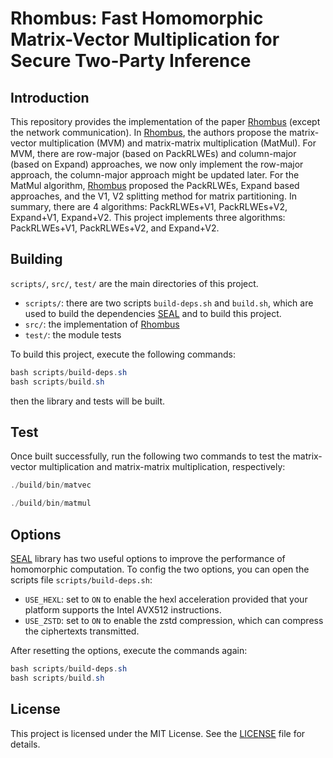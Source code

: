 # Rhombus: Fast Homomorphic Matrix-Vector Multiplication for Secure Two-Party Inference

## Introduction

This repository provides the implementation of the paper [Rhombus](https://eprint.iacr.org/2024/1611.pdf) (except the network communication).
In [Rhombus](https://eprint.iacr.org/2024/1611.pdf), the authors propose the matrix-vector multiplication (MVM) and matrix-matrix multiplication (MatMul).
For MVM, there are row-major (based on PackRLWEs) and column-major (based on Expand) approaches, we now only implement the row-major approach, the column-major
approach might be updated later. For the MatMul algorithm, [Rhombus](https://eprint.iacr.org/2024/1611.pdf) proposed the PackRLWEs, Expand based approaches,
and the V1, V2 splitting method for matrix partitioning. In summary, there are 4 algorithms: PackRLWEs+V1, PackRLWEs+V2, Expand+V1, Expand+V2.
This project implements three algorithms: PackRLWEs+V1, PackRLWEs+V2, and Expand+V2.

## Building

`scripts/`, `src/`, `test/` are the main directories of this project.

- `scripts/`: there are two scripts `build-deps.sh` and `build.sh`, which are used to build the dependencies [SEAL](https://github.com/microsoft/SEAL) and to build this project.
- `src/`: the implementation of [Rhombus](https://eprint.iacr.org/2024/1611.pdf)
- `test/`: the module tests

To build this project, execute the following commands:

```PowerShell
bash scripts/build-deps.sh
bash scripts/build.sh
```

then the library and tests will be built.

## Test

Once built successfully, run the following two commands to test the matrix-vector multiplication and matrix-matrix multiplication, respectively:

```PowerShell
./build/bin/matvec
```

```PowerShell
./build/bin/matmul
```

## Options

[SEAL](https://github.com/microsoft/SEAL) library has two useful options to improve the performance of homomorphic computation.
To config the two options, you can open the scripts file `scripts/build-deps.sh`:

- `USE_HEXL`: set to `ON` to enable the hexl acceleration provided that your platform supports the Intel AVX512 instructions.
- `USE_ZSTD`: set to `ON` to enable the zstd compression, which can compress the ciphertexts transmitted.

After resetting the options, execute the commands again:

```PowerShell
bash scripts/build-deps.sh
bash scripts/build.sh
```

## License

This project is licensed under the MIT License. See the [LICENSE](LICENSE) file for details.

